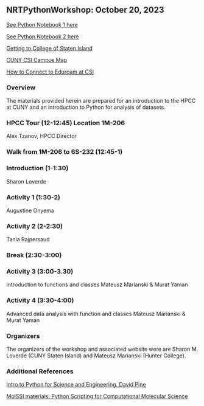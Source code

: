 ## NRTPythonWorkshop: October 20, 2023

[See Python Notebook 1 here](https://colab.research.google.com/drive/19wIrxTQTi9e2wFoNaJo9iJW-60ITGX8i?usp=sharing)

[See Python Notebook 2 here](https://colab.research.google.com/drive/17olGflUItt8urHjLkkEiUhO1_uIB2jAS#scrollTo=zqgddh7mXn5z)

[Getting to College of Staten Island](https://csi-undergraduate.catalog.cuny.edu/transportation-directions-and-parking)

[CUNY CSI Campus Map](https://www.csi.cuny.edu/sites/default/files/pdf/aboutcsi/map.pdf)

[How to Connect to Eduroam at CSI](https://www.csi.cuny.edu/online-resources/eduroam)

### Overview
The materials provided herein are prepared for an introduction to the HPCC at CUNY and an introduction to Python for analysis of datasets.

### HPCC Tour (12-12:45) Location 1M-206
Alex Tzanov, HPCC Director

### Walk from 1M-206 to 6S-232 (12:45-1)

### Introduction (1-1:30)
Sharon Loverde

### Activity 1 (1:30-2)
Augustine Onyema

### Activity 2 (2-2:30)
Tania Rajpersaud

### Break (2:30-3:00)

### Activity 3 (3:00-3.30)
Introduction to functions and classes
Mateusz Marianski & Murat Yaman

### Activity 4 (3:30-4:00)
Advanced data analysis with function and classes
Mateusz Marianski & Murat Yaman

### Organizers
The organizers of the workshop and associated website were are Sharon M. Loverde (CUNY Staten Island) and Mateusz Marianski (Hunter College).

### Additional References
[Intro to Python for Science and Engineering, David Pine](https://physics.nyu.edu/pine/IntroPythonSciEngPINEsample.pdf)

[MolSSI materials: Python Scripting for Computational Molecular Science](https://education.molssi.org/python_scripting_cms/01-introduction/index.html)
